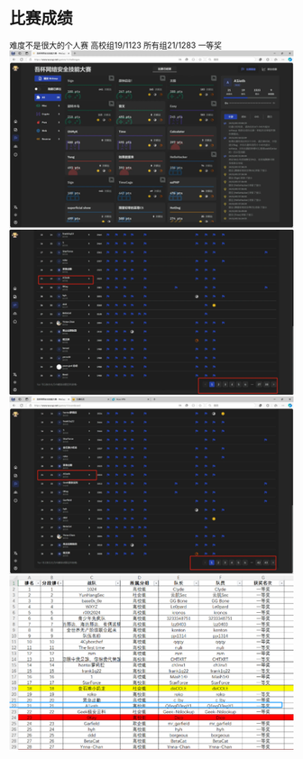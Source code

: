 # 比赛成绩
难度不是很大的个人赛 高校组19/1123  所有组21/1283   一等奖
![alt text](web/jpgs/readme1.png)
![alt text](web/jpgs/readme2.png)
![alt text](web/jpgs/readme3.png)
![alt text](web/jpgs/readme4.png)